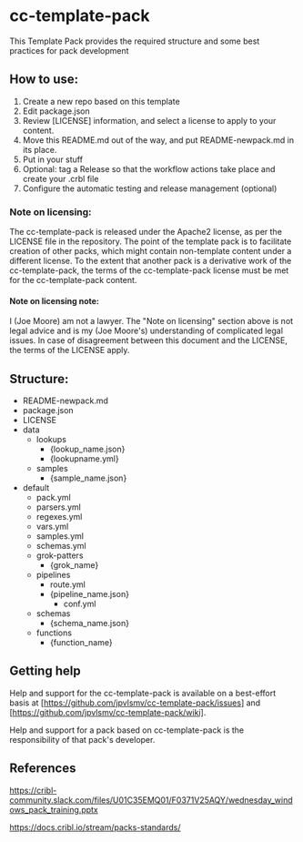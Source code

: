 # cc-template-pack
This Template Pack provides the required structure and some best practices for pack development

## How to use:
1. Create a new repo based on this template
2. Edit package.json
3. Review [LICENSE] information, and select a license to apply to your content.
4. Move this README.md out of the way, and put README-newpack.md in its place.
5. Put in your stuff
6. Optional: tag a Release so that the workflow actions take place and create your .crbl file
7. Configure the automatic testing and release management (optional)

### Note on licensing:
The cc-template-pack is released under the Apache2 license, as per the LICENSE file in the 
repository.  The point of the template pack is to facilitate creation of other packs, which
might contain non-template content under a different license.  To the extent that another
pack is a derivative work of the cc-template-pack, the terms of the cc-template-pack
license must be met for the cc-template-pack content.

#### Note on licensing note:
I (Joe Moore) am not a lawyer.  The "Note on licensing" section above is not legal advice and is
my (Joe Moore's) understanding of complicated legal issues.  In case of disagreement between
this document and the LICENSE, the terms of the LICENSE apply.

## Structure:
* README-newpack.md
* package.json
* LICENSE
* data
  * lookups
    * {lookup_name.json}
    * {lookupname.yml}
  * samples
    * {sample_name.json}
* default
  * pack.yml
  * parsers.yml
  * regexes.yml
  * vars.yml
  * samples.yml
  * schemas.yml
  * grok-patters
    * {grok_name}
  * pipelines
    * route.yml
    * {pipeline_name.json}
      * conf.yml
  * schemas
    * {schema_name.json}
  * functions
    * {function_name}

## Getting help
Help and support for the cc-template-pack is available on a best-effort basis
at [https://github.com/jpvlsmv/cc-template-pack/issues]
and [https://github.com/jpvlsmv/cc-template-pack/wiki].  

Help and support for a pack based on cc-template-pack is the responsibility of that pack's developer.

## References
https://cribl-community.slack.com/files/U01C35EMQ01/F0371V25AQY/wednesday_windows_pack_training.pptx

https://docs.cribl.io/stream/packs-standards/
